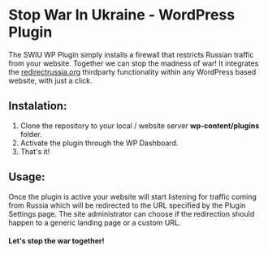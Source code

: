 # Stop War In Ukraine - WordPress Plugin

The SWIU WP Plugin simply installs a firewall that restricts Russian traffic from your website. Together we can stop the madness of war!
It integrates the [redirectrussia.org](https://redirectrussia.org/) thirdparty functionality within any WordPress based website, with just a click.

## Instalation:
1) Clone the repository to your local / website server **wp-content/plugins** folder.
2) Activate the plugin through the WP Dashboard.
3) That's it!

## Usage:
Once the plugin is active your website will start listening for traffic coming from Russia which will be redirected to the URL specified by the Plugin Settings page.
The site administrator can choose if the redirection should happen to a generic landing page or a custom URL.

#### Let's stop the war together!
